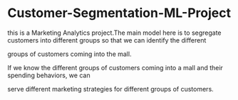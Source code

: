# Customer-Segmentation-ML-Project


this is a Marketing Analytics project.The main model here is to segregate customers into different groups so that we can identify the different

groups of customers coming into the mall.

If we know the different groups of customers coming into a mall and their spending behaviors, we can

serve different marketing strategies for different groups of customers.
